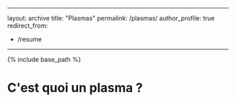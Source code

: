 
---
layout: archive
title: "Plasmas"
permalink: /plasmas/
author_profile: true
redirect_from:
  - /resume
---

{% include base_path %}

C'est quoi un plasma ?
======

